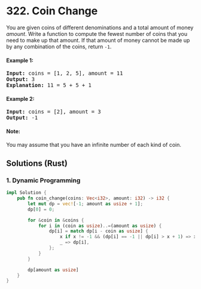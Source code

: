 # 322. Coin Change
You are given coins of different denominations and a total amount of money *amount*. Write a function to compute the fewest number of coins that you need to make up that amount. If that amount of money cannot be made up by any combination of the coins, return ```-1```.

#### Example 1:
<pre>
<strong>Input:</strong> coins = [1, 2, 5], amount = 11
<strong>Output:</strong> 3
<strong>Explanation:</strong> 11 = 5 + 5 + 1
</pre>

#### Example 2:
<pre>
<strong>Input:</strong> coins = [2], amount = 3
<strong>Output:</strong> -1
</pre>

#### Note:
You may assume that you have an infinite number of each kind of coin.

## Solutions (Rust)

### 1. Dynamic Programming
```Rust
impl Solution {
    pub fn coin_change(coins: Vec<i32>, amount: i32) -> i32 {
        let mut dp = vec![-1; amount as usize + 1];
        dp[0] = 0;

        for &coin in &coins {
            for i in (coin as usize)..=(amount as usize) {
                dp[i] = match dp[i - coin as usize] {
                    x if x != -1 && (dp[i] == -1 || dp[i] > x + 1) => x + 1,
                    _ => dp[i],
                };
            }
        }

        dp[amount as usize]
    }
}
```

